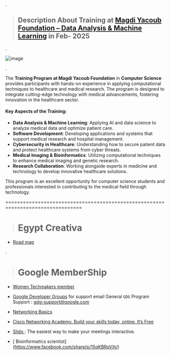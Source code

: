 .



> ## **Description About Training at [Magdi Yacoub Foundation – Data Analysis & Machine Learning](https://www.linkedin.com/posts/nancy-al-aswad-b001b4124_magdiyacoub-leadership-inspiration-activity-7300206909213540352-b-uH?utm_source=share&utm_medium=member_android&rcm=ACoAAB6kKDABwjQpJtHzA4MwCLRNaOLN7ZAvmag) in Feb- 2025**  

.




![image](https://github.com/user-attachments/assets/87eaf00b-662d-4840-aaa9-c3d28df8120c)



.

The **Training Program at Magdi Yacoub Foundation** in **Computer Science** provides participants with hands-on experience in applying computational techniques to healthcare and medical research. The program is designed to integrate cutting-edge technology with medical advancements, fostering innovation in the healthcare sector.


#### **Key Aspects of the Training:**
- **Data Analysis & Machine Learning**: Applying AI and data science to analyze medical data and optimize patient care.
- **Software Development**: Developing applications and systems that support medical research and hospital management.
- **Cybersecurity in Healthcare**: Understanding how to secure patient data and protect healthcare systems from cyber threats.
- **Medical Imaging & Bioinformatics**: Utilizing computational techniques to enhance medical imaging and genetic research.
- **Research Collaboration**: Working alongside experts in medicine and technology to develop innovative healthcare solutions.

This program is an excellent opportunity for computer science students and professionals interested in contributing to the medical field through technology.


================================================================================


> # Egypt Creativa


- [Road map](https://roadmap.sh/)

.

> # Google MemberShip

- [Women Techmakers member](https://developers.google.com/profile/u/116039305746026612185?utm_source=developers.google.com)
  
- [Google Developer Groups](https://gdg.advocu.com/home/applications/form?communityslug=gdg)  for support  email General ` GDG ` Program Support : gdg-support@google.com
  
- [Networking Basics ](https://www.netacad.com/courses/networking-basics?courseLang=en-US)
  
- [Cisco Networking Academy. Build your skills today, online. It’s Free](https://www.cisco.com/c/m/en_sg/partners/cisco-networking-academy/index.html)
  
- [ Slido ](https://www.slido.com/)  : The easiest way to make your meetings interactive.
  
- [ Bioinformatics scientist] (https://www.facebook.com/share/p/15qKBRoVih/)

